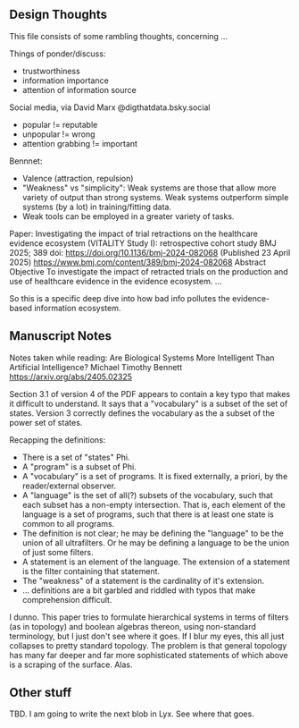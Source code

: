 Design Thoughts
---------------
This file consists of some rambling thoughts, concerning ...

Things of ponder/discuss:
* trustworthiness
* information importance
* attention of information source

Social media, via David Marx @digthatdata.bsky.social
 * popular != reputable
 * unpopular != wrong
 * attention grabbing != important

Bennnet:
 * Valence (attraction, repulsion)
 * "Weakness" vs "simplicity": Weak systems are those that allow more
   variety of output than strong systems. Weak systems outperform simple
   systems (by a lot) in training/fitting data.
 * Weak tools can be employed in a greater variety of tasks.

Paper:
Investigating the impact of trial retractions on the healthcare evidence ecosystem (VITALITY Study I): retrospective cohort study
BMJ 2025; 389 doi: https://doi.org/10.1136/bmj-2024-082068 (Published 23 April 2025)
https://www.bmj.com/content/389/bmj-2024-082068
Abstract
Objective To investigate the impact of retracted trials on the
production and use of healthcare evidence in the evidence ecosystem. ...

So this is a specific deep dive into how bad info pollutes the
evidence-based information ecosystem.

Manuscript Notes
----------------
Notes taken while reading:
Are Biological Systems More Intelligent Than Artificial Intelligence?
Michael Timothy Bennett
https://arxiv.org/abs/2405.02325

Section 3.1 of version 4 of the PDF appears to contain a key typo that
makes it difficult to understand. It says that a "vocabulary" is a
subset of the set of states. Version 3 correctly defines the
vocabulary as the a subset of the power set of states.

Recapping the definitions:
 * There is a set of "states" Phi.
 * A "program" is a subset of Phi.
 * A "vocabulary" is a set of programs. It is fixed externally, a
   priori, by the reader/external observer.
 * A "language" is the set of all(?) subsets of the vocabulary, such that
   each subset has a non-empty intersection. That is, each element of
   the language is a set of programs, such that there is at least one
   state is common to all programs.
 * The definition is not clear; he may be defining the "language" to
   be the union of all ultrafilters. Or he may be defining a language
   to be the union of just some filters.
 * A statement is an element of the language. The extension of a
   statement is the filter containing that statement.
 * The "weakness" of a statement is the cardinality of it's extension.
 * ... definitions are a bit garbled and riddled with typos that make
   comprehension difficult.

I dunno. This paper tries to formulate hierarchical systems in terms of
filters (as in topology) and boolean algebras thereon, using
non-standard terminology, but I just don't see where it goes. If I blur
my eyes, this all just collapses to pretty standard topology. The
problem is that general topology has many far deeper and far more
sophisticated statements of which above is a scraping of the surface.
Alas.


Other stuff
-----------
TBD. I am going to write the next blob in Lyx. See where that goes.
